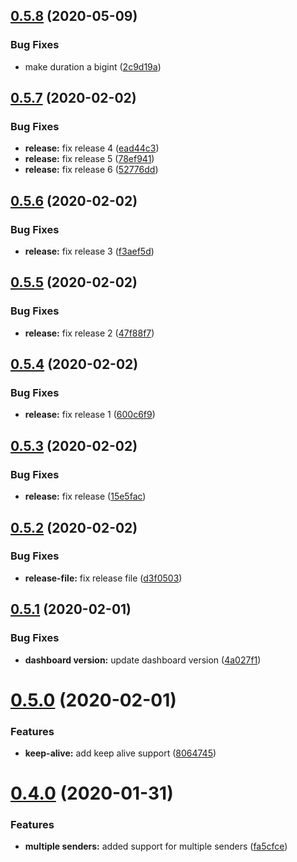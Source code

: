 ## [0.5.8](https://github.com/yarinvak/graphql-vision/compare/v0.5.7...v0.5.8) (2020-05-09)


### Bug Fixes

* make duration a bigint ([2c9d19a](https://github.com/yarinvak/graphql-vision/commit/2c9d19abedad2774488d91dcbd316bd14858fb10))

## [0.5.7](https://github.com/yarinvak/graphql-vision/compare/v0.5.6...v0.5.7) (2020-02-02)


### Bug Fixes

* **release:** fix release 4 ([ead44c3](https://github.com/yarinvak/graphql-vision/commit/ead44c389f1a3144448bc1c4ad6b13e8093a6262))
* **release:** fix release 5 ([78ef941](https://github.com/yarinvak/graphql-vision/commit/78ef94167e203b040d4ead3ee39859a0c15340e4))
* **release:** fix release 6 ([52776dd](https://github.com/yarinvak/graphql-vision/commit/52776dd475874dac94fee28468ca08bc4804454f))

## [0.5.6](https://github.com/yarinvak/graphql-vision/compare/v0.5.5...v0.5.6) (2020-02-02)


### Bug Fixes

* **release:** fix release 3 ([f3aef5d](https://github.com/yarinvak/graphql-vision/commit/f3aef5d893d12705b604ec1ca99f82e18dddcadd))

## [0.5.5](https://github.com/yarinvak/graphql-vision/compare/v0.5.4...v0.5.5) (2020-02-02)


### Bug Fixes

* **release:** fix release 2 ([47f88f7](https://github.com/yarinvak/graphql-vision/commit/47f88f7b125f1cbef4f71eda8ef154a08009e3a9))

## [0.5.4](https://github.com/yarinvak/graphql-vision/compare/v0.5.3...v0.5.4) (2020-02-02)


### Bug Fixes

* **release:** fix release 1 ([600c6f9](https://github.com/yarinvak/graphql-vision/commit/600c6f912e119a62da34b1d24a1e1d4a0c84c2de))

## [0.5.3](https://github.com/yarinvak/graphql-vision/compare/v0.5.2...v0.5.3) (2020-02-02)


### Bug Fixes

* **release:** fix release ([15e5fac](https://github.com/yarinvak/graphql-vision/commit/15e5fac46e42e78006fb2312b01fb202c70f478a))

## [0.5.2](https://github.com/yarinvak/graphql-vision/compare/v0.5.1...v0.5.2) (2020-02-02)


### Bug Fixes

* **release-file:** fix release file ([d3f0503](https://github.com/yarinvak/graphql-vision/commit/d3f05038eefc199d98915cad888dfb00c27733b9))

## [0.5.1](https://github.com/yarinvak/graphql-vision/compare/v0.5.0...v0.5.1) (2020-02-01)


### Bug Fixes

* **dashboard version:** update dashboard version ([4a027f1](https://github.com/yarinvak/graphql-vision/commit/4a027f17a241976df0ed8541153a4f49cfbc6062))

# [0.5.0](https://github.com/yarinvak/graphql-vision/compare/v0.4.0...v0.5.0) (2020-02-01)


### Features

* **keep-alive:** add keep alive support ([8064745](https://github.com/yarinvak/graphql-vision/commit/80647451d07eb889fae8d2b8f8a7ba6cc473f4a5))

# [0.4.0](https://github.com/yarinvak/graphql-vision/compare/v0.3.1...v0.4.0) (2020-01-31)


### Features

* **multiple senders:** added support for multiple senders ([fa5cfce](https://github.com/yarinvak/graphql-vision/commit/fa5cfceb8459802a4cc9d7af3e9af3f783656422))
